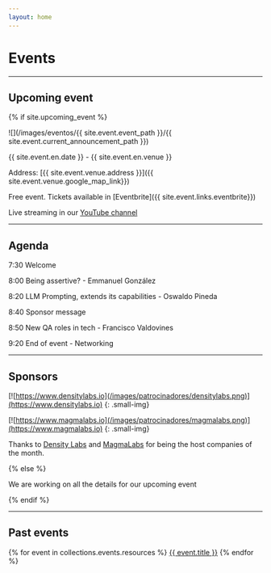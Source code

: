 ```yaml
---
layout: home
---
```


# Events

---

## Upcoming event

{% if site.upcoming_event %}

![](/images/eventos/{{ site.event.event_path }}/{{ site.event.current_announcement_path }})

{{ site.event.en.date }} - {{ site.event.en.venue }}

Address: [{{ site.event.venue.address }}]({{ site.event.venue.google_map_link}})

Free event. Tickets available in [Eventbrite]({{ site.event.links.eventbrite}})

Live streaming in our [YouTube channel]({{site.event.links.yotube}})

---

## Agenda

7:30 Welcome

8:00 Being assertive? - Emmanuel González

8:20 LLM Prompting, extends its capabilities - Oswaldo Pineda

8:40 Sponsor message

8:50 New QA roles in tech - Francisco Valdovines

9:20 End of event - Networking

---

## Sponsors

[![https://www.densitylabs.io](/images/patrocinadores/densitylabs.png)](https://www.densitylabs.io)
{: .small-img}


[![https://www.magmalabs.io](/images/patrocinadores/magmalabs.png)](https://www.magmalabs.io)
{: .small-img}

Thanks to [Density Labs](https://www.densitylabs.io) and [MagmaLabs](https://www.magmalabs.io) for being the host companies of the month.

{% else %}

We are working on all the details for our upcoming event

{% endif %}

---

## Past events

{% for event in collections.events.resources %}
 <a href="{{ event.relative_url }}">{{ event.title }}</a>
{% endfor %}
